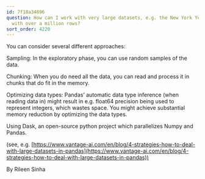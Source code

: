 ```yaml
---
id: 7f18a34896
question: How can I work with very large datasets, e.g. the New York Yellow Taxi dataset,
  with over a million rows?
sort_order: 4220
---
```


You can consider several different approaches:

Sampling: In the exploratory phase, you can use random samples of the data.

Chunking: When you do need all the data, you can read and process it in chunks that do fit in the memory.

Optimizing data types: Pandas’ automatic data type inference (when reading data in) might result in e.g. float64 precision being used to represent integers, which wastes space. You might achieve substantial memory reduction by optimizing the data types.

Using Dask, an open-source python project which parallelizes Numpy and Pandas.

(see, e.g. [https://www.vantage-ai.com/en/blog/4-strategies-how-to-deal-with-large-datasets-in-pandas](https://www.vantage-ai.com/en/blog/4-strategies-how-to-deal-with-large-datasets-in-pandas))

By Rileen Sinha

